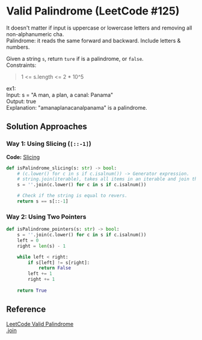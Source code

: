# Valid Palindrome (LeetCode #125)

It doesn't matter if input is uppercase or lowercase letters and removing all non-alphanumeric cha.  
Palindrome: it reads the same forward and backward. Include letters & numbers.  

Given a string `s`, return `ture` if is a palindrome, or `false`.  
Constraints:
> 1 <= s.length <= 2 * 10^5

ex1:  
Input: s = "A man, a plan, a canal: Panama"  
Output: true  
Explanation: "amanaplanacanalpanama" is a palindrome.

## Solution Approaches

### Way 1: Using Slicing (`[::-1]`)
**Code:** [Slicing](valid_palindrome_slicing.py)

```python
def isPalindrome_slicing(s: str) -> bool:
    # (c.lower() for c in s if c.isalnum()) -> Generator expression.
    # string.join(iterable), takes all items in an iterable and join them into one string.
    s = ''.join(c.lower() for c in s if c.isalnum())

    # Check if the string is equal to revers.
    return s == s[::-1]
```

### Way 2: Using Two Pointers
```python
def isPalindrome_pointers(s: str) -> bool:
    s = ''.join(c.lower() for c in s if c.isalnum())
    left = 0
    right = len(s) - 1

    while left < right:
        if s[left] != s[right]:
            return False
        left += 1
        right += 1
        
    return True
```

## Reference
[LeetCode Valid Palindrome](https://leetcode.com/problems/valid-palindrome/description/)  
[.join](https://www.w3schools.com/python/ref_string_join.asp)